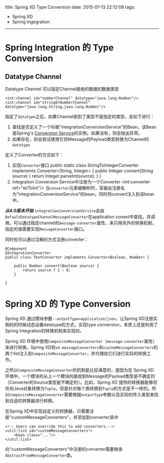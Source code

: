 title: Spring XD Type Conversion
date: 2015-01-13 22:12:06
tags: 
- Spring XD
- Spring Ingegration
---

Spring Integration 的 Type Conversion
=====================================

Datatype Channel
-----------------
Datatype Channel 可以指定Channel接收的数据的数据类型
```
<int:channel id="numberChannel" datatype="java.lang.Number"/>
<int:channel id="stringOrNumberChannel" datatype="java.lang.String,java.lang.Number"/>
```
指定了`datatype`之后，如果Channel收到了类型不是指定的类型，会如下进行：
1. 查找是否定义了一个叫做"integrationConversionService"的Bean，该Bean是Spring's [Conversion Service][1]的实例。如果没有，则会抛出异常。
2. 如果存在，则会尝试使用它将Message的Payload类型转换为Channel的`datatype`

<!--more-->

定义了Converter的方式如下：
1. 实现`Converter`接口
		public static class StringToIntegerConverter implements Converter<String, Integer> {
			public Integer convert(String source) {
				return Integer.parseInt(source);
			}
		}
2. Integration Conversion Service中注册为一个Converter
		<int:converter ref="strToInt"/>
		<bean id="strToInt" class="org.springframework.integration.util.Demo.StringToIntegerConverter"/>
当`converter`元素被解析时，容器会注册名为"integrationConversionService"的bean，同时将convert注入到该bean中。

***从4.0版本开始***
`integrationConversionService`会由`DefaultDatatypeChannelMessageConverter`在application conext中查找，并调用。可以通过指定channel的`message-converter`属性，来只用另外的转换机制，指定的值需要实现`MessageConverter`接口。

同时也可以通过注解的方式注册converter：
```
@Component
@IntegrationConverter
public class TestConverter implements Converter<Boolean, Number> {

	public Number convert(Boolean source) {
		return source ? 1 : 0;
	}

}
```

Spring XD 的 Type Conversion
============================
Spring XD 通过模块参数`--outputType=application/json`，让Spring XD注册实例的的时候动态设置datatype的方式，实现type conversion，本质上还是利用了Spring Integration的转换机制来实现的。

Spring XD 环境中使用`CompositeMessageConverter`（`message-converter`属性）来进行转换。Spring XD将`xd.messageConverters`和`customMessageConverters`的两个list注入到`CompositeMessageConverter`，并代理给它们进行实际的转换工作。

之所以`CompositeMessageConverter`的机制是比较满意的，是因为在 Spring XD 环境中，一个模块的从上一个模块的接收到Message的Payload类型是不确定的（Converter的Source类型是不确定的）。比如，Spring XD 提供的转换器能够将任何Java对象转换为`Tuple`。但是针对每个类转换到`Tuple`的方式是不一样的。所以`CompositeMessageConverter`需要根据`outputType`参数以及实际的传入类型来找到合适的转换器进行转换。

在Spring XD中实现自定义的转换器，只需要注册"customMessageConverters"，并添加到converter其中
```
<!-- Users can override this to add converters.-->
<util:list id="customMessageConverters">
    <bean class="..."/>
</util:list>
```

向"customMessageConverters"中注册的converter需要继承`AbstractFromMessageConverter`类。


[1]: http://docs.spring.io/spring/docs/current/spring-framework-reference/html/validation.html#core-convert-ConversionService-API